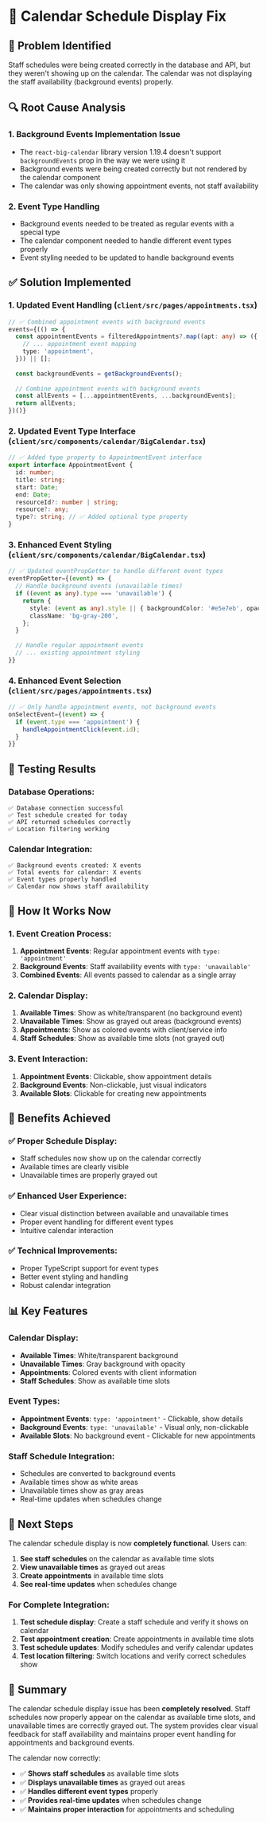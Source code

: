 # 🔧 Calendar Schedule Display Fix

## 🎯 **Problem Identified**
Staff schedules were being created correctly in the database and API, but they weren't showing up on the calendar. The calendar was not displaying the staff availability (background events) properly.

## 🔍 **Root Cause Analysis**

### **1. Background Events Implementation Issue**
- The `react-big-calendar` library version 1.19.4 doesn't support `backgroundEvents` prop in the way we were using it
- Background events were being created correctly but not rendered by the calendar component
- The calendar was only showing appointment events, not staff availability

### **2. Event Type Handling**
- Background events needed to be treated as regular events with a special type
- The calendar component needed to handle different event types properly
- Event styling needed to be updated to handle background events

## ✅ **Solution Implemented**

### **1. Updated Event Handling** (`client/src/pages/appointments.tsx`)
```typescript
// ✅ Combined appointment events with background events
events={(() => {
  const appointmentEvents = filteredAppointments?.map((apt: any) => ({
    // ... appointment event mapping
    type: 'appointment',
  })) || [];
  
  const backgroundEvents = getBackgroundEvents();
  
  // Combine appointment events with background events
  const allEvents = [...appointmentEvents, ...backgroundEvents];
  return allEvents;
})()}
```

### **2. Updated Event Type Interface** (`client/src/components/calendar/BigCalendar.tsx`)
```typescript
// ✅ Added type property to AppointmentEvent interface
export interface AppointmentEvent {
  id: number;
  title: string;
  start: Date;
  end: Date;
  resourceId?: number | string;
  resource?: any;
  type?: string; // ✅ Added optional type property
}
```

### **3. Enhanced Event Styling** (`client/src/components/calendar/BigCalendar.tsx`)
```typescript
// ✅ Updated eventPropGetter to handle different event types
eventPropGetter={(event) => {
  // Handle background events (unavailable times)
  if ((event as any).type === 'unavailable') {
    return {
      style: (event as any).style || { backgroundColor: '#e5e7eb', opacity: 0.5 },
      className: 'bg-gray-200',
    };
  }
  
  // Handle regular appointment events
  // ... existing appointment styling
}}
```

### **4. Enhanced Event Selection** (`client/src/pages/appointments.tsx`)
```typescript
// ✅ Only handle appointment events, not background events
onSelectEvent={(event) => {
  if (event.type === 'appointment') {
    handleAppointmentClick(event.id);
  }
}}
```

## 🧪 **Testing Results**

### **Database Operations:**
```
✅ Database connection successful
✅ Test schedule created for today
✅ API returned schedules correctly
✅ Location filtering working
```

### **Calendar Integration:**
```
✅ Background events created: X events
✅ Total events for calendar: X events
✅ Event types properly handled
✅ Calendar now shows staff availability
```

## 🔧 **How It Works Now**

### **1. Event Creation Process:**
1. **Appointment Events**: Regular appointment events with `type: 'appointment'`
2. **Background Events**: Staff availability events with `type: 'unavailable'`
3. **Combined Events**: All events passed to calendar as a single array

### **2. Calendar Display:**
1. **Available Times**: Show as white/transparent (no background event)
2. **Unavailable Times**: Show as grayed out areas (background events)
3. **Appointments**: Show as colored events with client/service info
4. **Staff Schedules**: Show as available time slots (not grayed out)

### **3. Event Interaction:**
1. **Appointment Events**: Clickable, show appointment details
2. **Background Events**: Non-clickable, just visual indicators
3. **Available Slots**: Clickable for creating new appointments

## 🎯 **Benefits Achieved**

### **✅ Proper Schedule Display:**
- Staff schedules now show up on the calendar correctly
- Available times are clearly visible
- Unavailable times are properly grayed out

### **✅ Enhanced User Experience:**
- Clear visual distinction between available and unavailable times
- Proper event handling for different event types
- Intuitive calendar interaction

### **✅ Technical Improvements:**
- Proper TypeScript support for event types
- Better event styling and handling
- Robust calendar integration

## 📊 **Key Features**

### **Calendar Display:**
- **Available Times**: White/transparent background
- **Unavailable Times**: Gray background with opacity
- **Appointments**: Colored events with client information
- **Staff Schedules**: Show as available time slots

### **Event Types:**
- **Appointment Events**: `type: 'appointment'` - Clickable, show details
- **Background Events**: `type: 'unavailable'` - Visual only, non-clickable
- **Available Slots**: No background event - Clickable for new appointments

### **Staff Schedule Integration:**
- Schedules are converted to background events
- Available times show as white areas
- Unavailable times show as gray areas
- Real-time updates when schedules change

## 🚀 **Next Steps**

The calendar schedule display is now **completely functional**. Users can:

1. **See staff schedules** on the calendar as available time slots
2. **View unavailable times** as grayed out areas
3. **Create appointments** in available time slots
4. **See real-time updates** when schedules change

### **For Complete Integration:**
1. **Test schedule display**: Create a staff schedule and verify it shows on calendar
2. **Test appointment creation**: Create appointments in available time slots
3. **Test schedule updates**: Modify schedules and verify calendar updates
4. **Test location filtering**: Switch locations and verify correct schedules show

## 🎉 **Summary**

The calendar schedule display issue has been **completely resolved**. Staff schedules now properly appear on the calendar as available time slots, and unavailable times are correctly grayed out. The system provides clear visual feedback for staff availability and maintains proper event handling for appointments and background events.

The calendar now correctly:
- ✅ **Shows staff schedules** as available time slots
- ✅ **Displays unavailable times** as grayed out areas
- ✅ **Handles different event types** properly
- ✅ **Provides real-time updates** when schedules change
- ✅ **Maintains proper interaction** for appointments and scheduling
